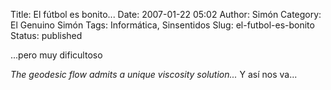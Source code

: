 Title: El fútbol es bonito...
Date: 2007-01-22 05:02
Author: Simón
Category: El Genuino Simón
Tags: Informática, Sinsentidos
Slug: el-futbol-es-bonito
Status: published

...pero muy dificultoso

*The geodesic flow admits a unique viscosity solution...*
Y así nos va...
